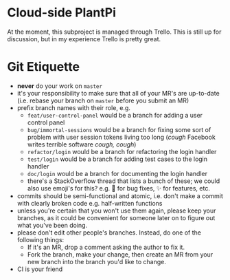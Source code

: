 # Cloud-side PlantPi

At the moment, this subproject is managed through Trello. This is still up for discussion, but in my experience Trello is pretty great.

# Git Etiquette

- **never** do your work on `master`
- it's your responsibility to make sure that all of your MR's are up-to-date (i.e. rebase your branch on `master` before you submit an MR)
- prefix branch names with their role, e.g.
  - `feat/user-control-panel` would be a branch for adding a user control panel
  - `bug/immortal-sessions` would be a branch for fixing some sort of problem with user session tokens living too long (*cough* Facebook writes terrible software *cough, cough*)
  - `refactor/login` would be a branch for refactoring the login handler
  - `test/login` would be a branch for adding test cases to the login handler
  - `doc/login` would be a branch for documenting the login handler
  - there's a StackOverflow thread that lists a bunch of these; we could also use emoji's for this? e.g. :poop: for bug fixes, :sparkles: for features, etc.
- commits should be semi-functional and atomic, i.e. don't make a commit with clearly broken code e.g. half-written functions
- unless you're certain that you won't use them again, please keep your branches, as it could be convenient for someone later on to figure out what you've been doing.
- please don't edit other people's branches. Instead, do one of the following things:
  - If it's an MR, drop a comment asking the author to fix it.
  - Fork the branch, make your change, then create an MR from your new branch into the branch you'd like to change.
- CI is your friend